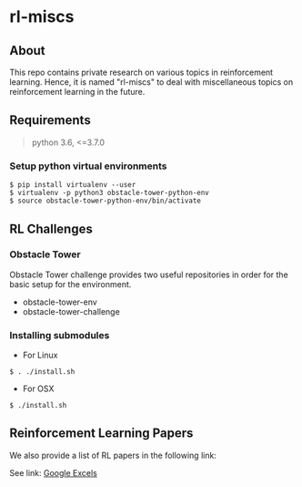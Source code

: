 # rl-miscs

## About 
This repo contains private research on various topics in reinforcement learning. Hence, it is named "rl-miscs" to deal with miscellaneous topics on reinforcement learning in the future.

## Requirements

> python 3.6, <=3.7.0

### Setup python virtual environments 
```
$ pip install virtualenv --user
$ virtualenv -p python3 obstacle-tower-python-env
$ source obstacle-tower-python-env/bin/activate
```

## RL Challenges

### Obstacle Tower

Obstacle Tower challenge provides two useful repositories in order for the basic setup for the environment.
 - obstacle-tower-env
 - obstacle-tower-challenge

### Installing submodules

* For Linux
```
$ . ./install.sh
```

* For OSX
```
$ ./install.sh
```

## Reinforcement Learning Papers

We also provide a list of RL papers in the following link:

See link: [Google Excels](https://docs.google.com/spreadsheets/d/1rpJbFiOZ8utQITPDsMGsKAhIZJ3H2zaLXfaAJArSbJE/edit?usp=sharing)
